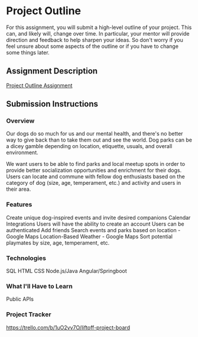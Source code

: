 # Project Outline
For this assignment, you will submit a high-level outline of your project. This can, and likely will, change over time. In particular, your mentor will provide direction and feedback to help sharpen your ideas. So don't worry if you feel unsure about some aspects of the outline or if you have to change some things later.

## Assignment Description
[Project Outline Assignment](https://education.launchcode.org/liftoff/modules/assignments/project-outline)

## Submission Instructions

### Overview
Our dogs do so much for us and our mental health, and there's no better way to give back than to take them out and see the world. Dog parks can be a dicey gamble depending on location, etiquette, usuals, and overall environment.

We want users to be able to find parks and local meetup spots in order to provide better socialization opportunities and enrichment for their dogs. Users can locate and commune with fellow dog enthusiasts based on the category of dog (size, age, temperament, etc.) and activity and users in their area.
### Features
Create unique dog-inspired events and invite desired companions
Calendar Integrations
Users will have the ability to create an account
Users can be authenticated
Add friends
Search events and parks based on location - Google Maps
Location-Based Weather - Google Maps
Sort potential playmates by size, age, temperament, etc.
### Technologies
SQL
HTML
CSS
Node.js/Java
Angular/Springboot
### What I'll Have to Learn
Public APIs
### Project Tracker
https://trello.com/b/1uO2vv7O/liftoff-project-board

